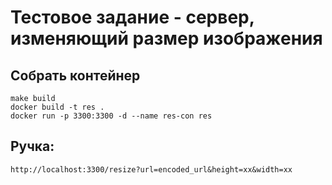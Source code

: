 # Тестовое задание - сервер, изменяющий размер изображения

## Собрать контейнер
```
make build
docker build -t res .
docker run -p 3300:3300 -d --name res-con res 
```

## Ручка:
```
http://localhost:3300/resize?url=encoded_url&height=xx&width=xx
```

